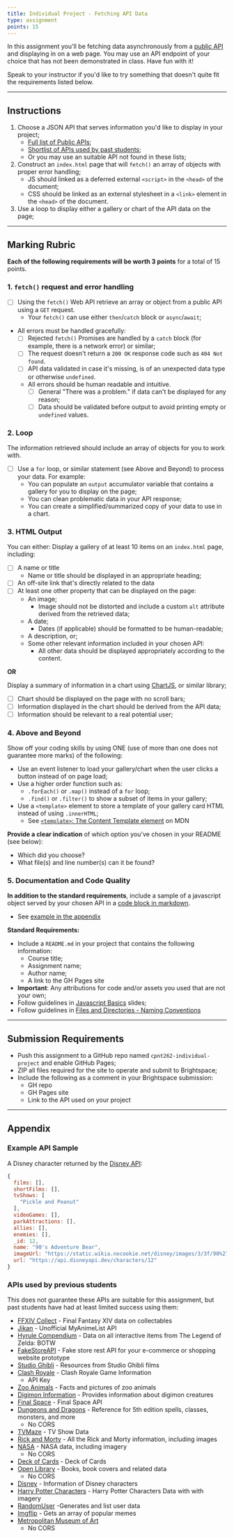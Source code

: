 ```yaml
---
title: Individual Project - Fetching API Data
type: assignment
points: 15
---
```


In this assignment you'll be fetching data asynchronously from a [public API](https://github.com/public-apis/public-apis) and displaying in on a web page. You may use an API endpoint of your choice that has not been demonstrated in class. Have fun with it! 

Speak to your instructor if you'd like to try something that doesn't quite fit the requirements listed below.

---

## Instructions
1. Choose a JSON API that serves information you'd like to display in your project;
    - [Full list of Public APIs](https://github.com/public-apis/public-apis);
    - [Shortlist of APIs used by past students](#appendix);
    - Or you may use an suitable API not found in these lists;
2. Construct an `index.html` page that will `fetch()` an array of objects with proper error handling;
    - JS should linked as a deferred external `<script>` in the `<head>` of the document;
    - CSS should be linked as an external stylesheet in a `<link>` element in the `<head>` of the document.
3. Use a loop to display either a gallery or chart of the API data on the page;

---

## Marking Rubric
**Each of the following requirements will be worth 3 points** for a total of 15 points. 

### 1. `fetch()` request and error handling
- [ ] Using the `fetch()` Web API retrieve an array or object from a public API using a `GET` request.
    - Your `fetch()` can use either `then`/`catch` block or `async`/`await`;
- All errors must be handled gracefully:
    - [ ] Rejected `fetch()` Promises are handled by a `catch` block (for example, there is a network error) or similar;
    - [ ] The request doesn't return a `200 OK` response code such as `404 Not found`.
    - [ ] API data validated in case it's missing, is of an unexpected data type or otherwise `undefined`.
    - All errors should be human readable and intuitive. 
        - [ ] General "There was a problem." if data can't be displayed for any reason;
        - [ ] Data should be validated before output to avoid printing empty or `undefined` values.

### 2. Loop
The information retrieved should include an array of objects for you to work with.
- [ ] Use a `for` loop, or similar statement (see Above and Beyond) to process your data. For example:
    - You can populate an `output` accumulator variable that contains a gallery for you to display on the page;
    - You can clean problematic data in your API response;
    - You can create a simplified/summarized copy of your data to use in a chart.

### 3. HTML Output
You can either:
Display a gallery of at least 10 items on an `index.html` page, including:
- [ ] A name or title
    - Name or title should be displayed in an appropriate heading;
- [ ] An off-site link that's directly related to the data
- [ ] At least one other property that can be displayed on the page:
    - An image;
        - Image should not be distorted and include a custom `alt` attribute derived from the retrieved data;
    - A date;
        - Dates (if applicable) should be formatted to be human-readable;   
    - A description, or;
    - Some other relevant information included in your chosen API:
        - All other data should be displayed appropriately according to the content.

**OR**

Display a summary of information in a chart using [ChartJS](https://www.chartjs.org/), or similar library;
- [ ] Chart should be displayed on the page with no scroll bars;
- [ ] Information displayed in the chart should be derived from the API data;
- [ ] Information should be relevant to a real potential user;

### 4. Above and Beyond
Show off your coding skills by using ONE (use of more than one does not guarantee more marks) of the following:
- Use an event listener to load your gallery/chart when the user clicks a button instead of on page load;
- Use a higher order function such as:
    - `.forEach()` or `.map()` instead of a `for` loop;
    - `.find()` or `.filter()` to show a subset of items in your gallery;
- Use a `<template>` element to store a template of your gallery card HTML instead of using `.innerHTML`;
    - See [`<template>`: The Content Template element](https://developer.mozilla.org/en-US/docs/Web/HTML/Element/template) on MDN

**Provide a clear indication** of which option you've chosen in your README (see below):
- Which did you choose?
- What file(s) and line number(s) can it be found?

### 5. Documentation and Code Quality
**In addition to the standard requirements**, include a sample of a javascript object served by your chosen API in a [code block in markdown](https://www.markdownguide.org/extended-syntax/#fenced-code-blocks).
- See [example in the appendix](#example-api-sample)

**Standard Requirements:**
- Include a `README.md` in your project that contains the following information:
  - Course title;
  - Assignment name;
  - Author name;
  - A link to the GH Pages site
- **Important**: Any attributions for code and/or assets you used that are not your own;
- Follow guidelines in [Javascript Basics](https://sait-wbdv.github.io/slides/f22/cpnt-262/js-introduction.html) slides;
- Follow guidelines in [Files and Directories - Naming Conventions](https://gist.github.com/acidtone/d77059ec1851eff266339a3df70f6984)

---

## Submission Requirements
- Push this assignment to a GitHub repo named `cpnt262-individual-project` and enable GitHub Pages;
- ZIP all files required for the site to operate and submit to Brightspace;
- Include the following as a comment in your Brightspace submission:
  - GH repo
  - GH Pages site
  - Link to the API used on your project

---

## Appendix
### Example API Sample
A Disney character returned by the [Disney API](https://disneyapi.dev/):
```js
{
  films: [],
  shortFilms: [],
  tvShows: [
    "Pickle and Peanut"
  ],
  videoGames: [],
  parkAttractions: [],
  allies: [],
  enemies: [],
  _id: 12,
  name: "90's Adventure Bear",
  imageUrl: "https://static.wikia.nocookie.net/disney/images/3/3f/90%27s_Adventure_Bear_profile.png",
  url: "https://api.disneyapi.dev/characters/12"
}
```

### APIs used by previous students
This does not guarantee these APIs are suitable for this assignment, but past students have had at least limited success using them:
- [FFXIV Collect](https://ffxivcollect.com/) - Final Fantasy XIV data on collectables
- [Jikan](https://jikan.moe/) - Unofficial MyAnimeList API
- [Hyrule Compendium](https://github.com/gadhagod/Hyrule-Compendium-API) - Data on all interactive items from The Legend of Zelda: BOTW
- [FakeStoreAPI](https://fakestoreapi.com/) - Fake store rest API for your e-commerce or shopping website prototype
- [Studio Ghibli](https://ghibliapi.herokuapp.com/) - Resources from Studio Ghibli films
- [Clash Royale](https://developer.clashroyale.com/) - Clash Royale Game Information
  - API Key
- [Zoo Animals](https://zoo-animal-api.herokuapp.com/) - Facts and pictures of zoo animals
- [Digimon Information](https://digimon-api.vercel.app/) -	Provides information about digimon creatures
- [Final Space](https://finalspaceapi.com/docs/) -	Final Space API
- [Dungeons and Dragons](https://www.dnd5eapi.co/docs/) -	Reference for 5th edition spells, classes, monsters, and more
    - No CORS
- [TVMaze](http://www.tvmaze.com/api) -	TV Show Data
- [Rick and Morty](https://rickandmortyapi.com/) -	All the Rick and Morty information, including images
- [NASA](https://api.nasa.gov/) -	NASA data, including imagery
    - No CORS
- [Deck of Cards](http://deckofcardsapi.com/) -	Deck of Cards
- [Open Library](https://openlibrary.org/developers/api) -	Books, book covers and related data
    - No CORS
- [Disney](https://disneyapi.dev/) -	Information of Disney characters
- [Harry Potter Characters](https://hp-api.herokuapp.com/) -	Harry Potter Characters Data with with imagery
- [RandomUser](https://randomuser.me/) -Generates and list user data
- [Imgflip](https://imgflip.com/api) -	Gets an array of popular memes
- [Metropolitan Museum of Art](https://metmuseum.github.io/)
    - No CORS